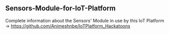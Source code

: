 ## Sensors-Module-for-IoT-Platform
Complete information about the Sensors' Module in use by this IoT Platform -> https://github.com/Animeshnbe/IoTPlatform_Hackatoons
